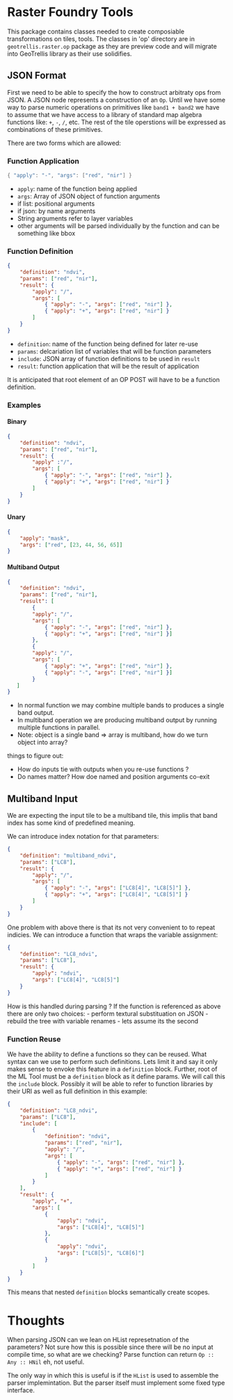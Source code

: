 # Raster Foundry Tools

This package contains classes needed to create composiable transformations on tiles, tools. The classes in 'op'
directory are in `geotrellis.raster.op` package as they are preview code and will migrate into GeoTrellis library as
their use solidifies.


## JSON Format

First we need to be able to specify the how to  construct arbitraty ops from JSON.
A JSON node represents a construction of an `Op`.
Until we have some way to parse numeric operations on primitives like `band1 + band2` we have to assume that we have access to a library of standard map algebra functions like: `+`, `-`, `/`, etc.
The rest of the tile operstions will be expressed as combinations of these primitives.

There are two forms which are allowed:

### Function Application

``` scala
{ "apply": "-", "args": ["red", "nir"] }
```

 - `apply`: name of the function being applied
 - `args`: Array of JSON object of function arguments
  - if list: positional arguments
  - if json: by name arguments
  - String arguments refer to layer variables
  - other arguments will be parsed individually by the function and can be something like bbox

### Function Definition

```json
{
    "definition": "ndvi",
    "params": ["red", "nir"],
    "result": {
        "apply": "/",
        "args": [
            { "apply": "-", "args": ["red", "nir"] },
            { "apply": "+", "args": ["red", "nir"] }
        ]
    }
}
```

 - `definition`: name of the function being defined for later re-use
 - `params`: delcariation list of variables that will be function parameters
 - `include`: JSON array of function definitions to be used in `result`
 - `result`: function application that will be the result of application

It is anticipated that root element of an OP POST will have to be a function definition.

### Examples


#### Binary


```json
{
    "definition": "ndvi",
    "params": ["red", "nir"],
    "result": {
        "apply" :"/",
        "args": [
            { "apply": "-", "args": ["red", "nir"] },
            { "apply": "+", "args": ["red", "nir"] }
        ]
    }
}
```

#### Unary

```json
{
    "apply": "mask",
    "args": ["red", [23, 44, 56, 65]]
}
```

#### Multiband Output

```json
{
    "definition": "ndvi",
    "params": ["red", "nir"],
    "result": [
        {
        "apply": "/",
        "args": [
            { "apply": "-", "args": ["red", "nir"] },
            { "apply": "+", "args": ["red", "nir"] }]
        },
        {
        "apply": "/",
        "args": [
            { "apply": "+", "args": ["red", "nir"] },
            { "apply": "-", "args": ["red", "nir"] }]
        }
   ]
}
```

- In normal function we may combine multiple bands to produces a single band output.
- In multiband operation we are producing multiband output by running multiple functions in parallel.
- Note: object is a single band => array is multiband, how do we turn object into array?

things to figure out:

- How do inputs tie with outputs when you re-use functions ?
- Do names matter? How doe named and position arguments co-exit

## Multiband Input

We are expecting the input tile to be a multiband tile, this implis that band index has some kind of predefined meaning.

We can introduce index notation for that parameters:

```json
{
    "definition": "multiband_ndvi",
    "params": ["LC8"],
    "result": {
        "apply": "/",
        "args": [
            { "apply": "-", "args": ["LC8[4]", "LC8[5]"] },
            { "apply": "+", "args": ["LC8[4]", "LC8[5]"] }
        ]
    }
}
```

One problem with above there is that its not very convenient to to repeat indicies.
We can introduce a function that wraps the variable assignment:
```json
{
    "definition": "LC8_ndvi",
    "params": ["LC8"],
    "result": {
        "apply": "ndvi",
        "args": ["LC8[4]", "LC8[5]"]
    }
}
```
How is this handled during parsing ?
If the function is referenced as above there are only two choices:
    - perform textural substituation on JSON
    - rebuild the tree with variable renames
    - lets assume its the second

### Function Reuse

We have the ability to define a functions so they can be reused.
What syntax can we use to perform such definitions.
Lets limit it and say it only makes sense to envoke this feature in a `definition` block.
Further, root of the ML Tool must be a `definition` block as it define params.
We will call this the `include` block. Possibly it will be able to refer to function
libraries by their URI as well as full definition in this example:

```json
{
    "definition": "LC8_ndvi",
    "params": ["LC8"],
    "include": [
        {
            "definition": "ndvi",
            "params": ["red", "nir"],
            "apply": "/",
            "args": [
                { "apply": "-", "args": ["red", "nir"] },
                { "apply": "+", "args": ["red", "nir"] }
            ]
        }
    ],
    "result": {
        "apply", "+",
        "args": [
            {
                "apply": "ndvi",
                "args": ["LC8[4]", "LC8[5]"]
            },
            {
                "apply": "ndvi",
                "args": ["LC8[5]", "LC8[6]"]
            }
        ]
    }
}
```

This means that nested `definition` blocks semantically create scopes.


# Thoughts

When parsing JSON can we lean on HList represetnation of the parameters?
Not sure how this is possible since there will be no input at compile time, so what are we checking?
Parse function can return `Op :: Any :: HNil` eh, not useful.

The only way in which this is useful is if the `HList` is used to assemble the parser implemintation.
But the parser itself must implement some fixed type interface.
